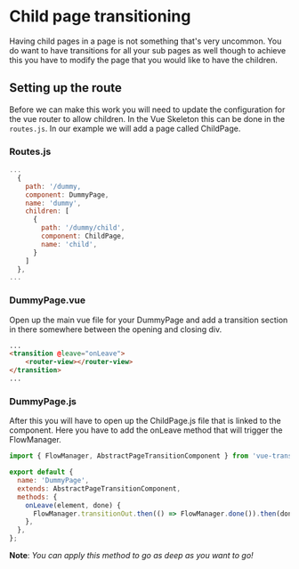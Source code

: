 # Child page transitioning
Having child pages in a page is not something that's very uncommon. You do want to have transitions for all your sub pages as well though to achieve this you have to modify the page that you would like to have the children. 

## Setting up the route
Before we can make this work you will need to update the configuration for the vue router to allow children. In the Vue Skeleton this can be done in the `routes.js`. In our example we will add a page called ChildPage.

### Routes.js

```javascript
...
  {
    path: '/dummy,
    component: DummyPage,
    name: 'dummy',
    children: [
      {
        path: '/dummy/child',
        component: ChildPage,
        name: 'child',
      }
    ]
  },
...
```

### DummyPage.vue
Open up the main vue file for your DummyPage and add a transition section in there somewhere between the opening and closing div.

```html
...
<transition @leave="onLeave">
	<router-view></router-view>
</transition>
...
```

### DummyPage.js
After this you will have to open up the ChildPage.js file that is linked to the component. Here you have to add the onLeave method that will trigger the FlowManager.

```javascript
import { FlowManager, AbstractPageTransitionComponent } from 'vue-transition-component';

export default {
  name: 'DummyPage',
  extends: AbstractPageTransitionComponent,
  methods: {
    onLeave(element, done) {
      FlowManager.transitionOut.then(() => FlowManager.done()).then(done);
    },
  },
};
```

**Note**: *You can apply this method to go as deep as you want to go!*


